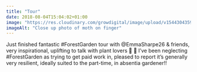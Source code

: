 ```yaml
---
title: "Tour"
date: 2018-08-04T15:04:02+01:00
image: "https://res.cloudinary.com/growdigital/image/upload/v1544304359/moth-43125213484.jpg"
imageAlt: "Close up photo of moth on finger"
---
```


Just finished fantastic #ForestGarden tour with @EmmaSharpe26 & friends, very inspirational, uplifting to talk with plant lovers 💚 🙂  I’ve been neglecting #ForestGarden as trying to get paid work in, pleased to report it’s generally very resilient, ideally suited to the part-time, in absentia gardener!!
